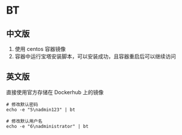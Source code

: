 # BT

## 中文版

1. 使用 centos 容器镜像
2. 容器中运行宝塔安装脚本，可以安装成功，且容器重启后可以继续访问

## 英文版

直接使用官方存储在 Dockerhub 上的镜像

```
# 修改默认密码
echo -e "5\nadmin123" | bt

# 修改默认用户名
echo -e "6\nadministrator" | bt
```